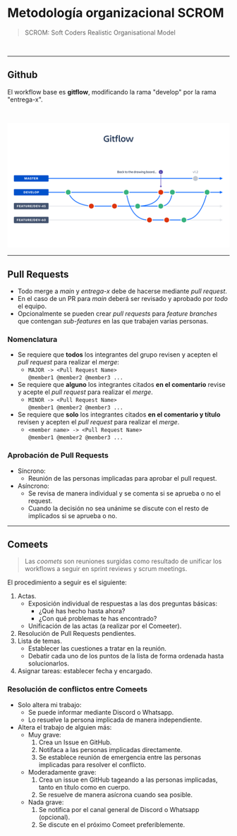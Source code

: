 # Metodología organizacional SCROM
> SCROM: Soft Coders Realistic Organisational Model

<br>

---
## Github
El workflow base es **gitflow**, modificando la rama "develop" por la rama "entrega-x".

<br>

![diagrama gitflow](./images/gitflow.png)

---
## Pull Requests
- Todo merge a *main* y *entrega-x* debe de hacerse mediante *pull request*.
- En el caso de un PR para *main* deberá ser revisado y aprobado por *todo* el equipo.
- Opcionalmente se pueden crear *pull requests* para *feature branches* que contengan *sub-features* en las que trabajen varias personas.

### Nomenclatura
- Se requiere que **todos** los integrantes del grupo revisen y acepten el *pull request* para realizar el *merge*: <br>
  - `MAJOR -> <Pull Request Name>` <br>
    `@member1 @member2 @member3 ...` <br>
- Se requiere que **alguno** los integrantes citados **en el comentario** revise y acepte el *pull request* para realizar el *merge*.
  - `MINOR -> <Pull Request Name>` <br>
    `@member1 @member2 @member3 ...` <br>
- Se requiere que **solo** los integrantes citados **en el comentario y título** revisen y acepten el *pull request* para realizar el *merge*.
  - `<member name> -> <Pull Request Name>` <br>
    `@member1 @member2 @member3 ...` <br>

### Aprobación de Pull Requests
- Síncrono:
  - Reunión de las personas implicadas para aprobar el pull request.
- Asíncrono:
  - Se revisa de manera individual y se comenta si se aprueba o no el request.
  - Cuando la decisión no sea unánime se discute con el resto de implicados si se aprueba o no.

---
## Comeets
> Las *coomets* son reuniones surgidas como resultado de unificar los workflows a seguir en sprint reviews y scrum meetings.

El procedimiento a seguir es el siguiente:
1. Actas.
	- Exposición individual de respuestas a las dos preguntas básicas:
		- ¿Qué has hecho hasta ahora?
		- ¿Con qué problemas te has encontrado?
	- Unificación de las actas (a realizar por el Comeeter).
2. Resolución de Pull Requests pendientes.
3. Lista de temas.
	- Establecer las cuestiones a tratar en la reunión.
	- Debatir cada uno de los puntos de la lista de forma ordenada hasta solucionarlos.
4. Asignar tareas: establecer fecha y encargado.

### Resolución de conflictos entre Comeets
- Solo altera mi trabajo:
  - Se puede informar mediante Discord o Whatsapp.
  - Lo resuelve la persona implicada de manera independiente.
- Altera el trabajo de alguien más:
  - Muy grave:
    1. Crea un Issue en GitHub.
    2. Notifaca a las personas implicadas directamente.
    3. Se establece reunión de emergencia entre las personas implicadas para resolver el conflicto.
  - Moderadamente grave:
    1. Crea un issue en GitHub tageando a las personas implicadas, tanto en título como en cuerpo.
    2. Se resuelve de manera asícrona cuando sea posible.
  - Nada grave:
    1. Se notifica por el canal general de Discord o Whatsapp (opcional).
    2. Se discute en el próximo Comeet preferiblemente.

